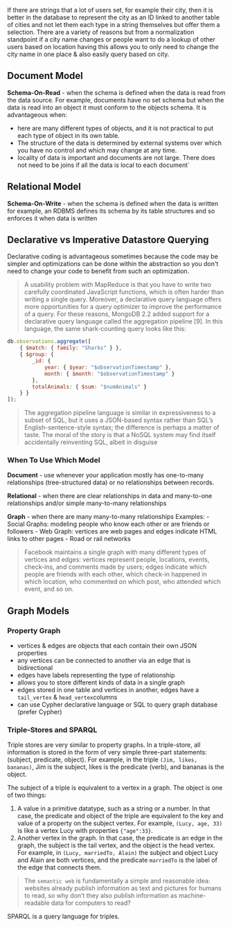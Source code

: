 
If there are strings that a lot of users set, for example their city, then it is better in the database to represent the city as an ID linked to another table of cities and not let them each type in a string themselves but offer them a selection. There are a variety of reasons but from a normalization standpoint if a city name changes or people want to do a lookup of other users based on location having this allows you to only need to change the city name in one place & also easily query based on city.

## Document Model

**Schema-On-Read** - when the schema is defined when the data is read from the data source. For example, documents have no set schema but when the data is read into an object it must conform to the objects schema. It is advantageous when:
- here are many different types of objects, and it is not practical to put each type of object in its own table.
- The structure of the data is determined by external systems over which you have no control and which may change at any time.
- locality of data is important and documents are not large. There does not need to be joins if all the data is local to each document`

## Relational Model

**Schema-On-Write** - when the schema is defined when the data is written for example, an RDBMS defines its schema by its table structures and so enforces it when data is written


## Declarative vs Imperative Datastore Querying

Declarative coding is advantageous sometimes because the code may be simpler and optimizations can be done within the abstraction so you don't need to change your code to benefit from such an optimization.

>A usability problem with MapReduce is that you have to write two carefully coordinated JavaScript functions, which is often harder than writing a single query. Moreover, a declarative query language offers more opportunities for a query optimizer to improve the performance of a query. For these reasons, MongoDB 2.2 added support for a declarative query language called the aggregation pipeline [9]. In this language, the same shark-counting query looks like this:
```js
db.observations.aggregate([
	{ $match: { family: "Sharks" } },
	{ $group: {
		_id: {
			year: { $year: "$observationTimestamp" },
			month: { $month: "$observationTimestamp" }
		},
		totalAnimals: { $sum: "$numAnimals" }
	} }
]);
```
>The aggregation pipeline language is similar in expressiveness to a subset of SQL, but it uses a JSON-based syntax rather than SQL’s English-sentence-style syntax; the difference is perhaps a matter of taste. The moral of the story is that a NoSQL system may find itself accidentally reinventing SQL, albeit in disguise


### When To Use Which Model

**Document** - use whenever your application mostly has one-to-many relationships (tree-structured data) or no relationships between records.

**Relational** - when there are clear relationships in data and many-to-one relationships and/or simple many-to-many relationships

**Graph** - when there are many many-to-many relationships 
	Examples:
	- Social Graphs: modeling people who know each other or are friends or followers
	- Web Graph: vertices are web pages and edges indicate HTML links to other pages
	- Road or rail networks

>Facebook maintains a single graph with many different types of vertices and edges: vertices represent people, locations, events, check-ins, and comments made by users; edges indicate which people are friends with each other, which check-in happened in which location, who commented on which post, who attended which event, and so on.

## Graph Models

### Property Graph

- vertices & edges are objects that each contain their own JSON properties
- any vertices can be connected to another via an edge that is bidirectional
- edges have labels representing the type of relationship
- allows you to store different kinds of data in a single graph
- edges stored in one table and vertices in another, edges have a `tail_vertex` & `head_vertex`columns
- can use Cypher declarative language or SQL to query graph database (prefer Cypher)

### Triple-Stores and SPARQL

Triple stores are very similar to property graphs.
In a triple-store, all information is stored in the form of very simple three-part statements: (subject, predicate, object). For example, in the triple `(Jim, likes, bananas)`, Jim is the subject, likes is the predicate (verb), and bananas is the object.

The subject of a triple is equivalent to a vertex in a graph. The object is one of two things:

1. A value in a primitive datatype, such as a string or a number. In that case, the predicate and object of the triple are equivalent to the key and value of a property on the subject vertex. For example, `(Lucy, age, 33)` is like a vertex Lucy with properties `{"age":33}`.
2. Another vertex in the graph. In that case, the predicate is an edge in the graph, the subject is the tail vertex, and the object is the head vertex. For example, in `(Lucy, marriedTo, Alain)` the subject and object Lucy and Alain are both vertices, and the predicate `marriedTo` is the label of the edge that connects them.

>The `semantic web` is fundamentally a simple and reasonable idea: websites already publish information as text and pictures for humans to read, so why don’t they also publish information as machine-readable data for computers to read?

SPARQL is a query language for triples.